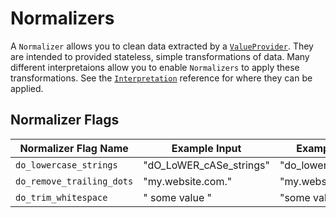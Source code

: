 # Normalizers

A `Normalizer` allows you to clean data extracted by a [`ValueProvider`](./value-providers.md).
They are intended to provided stateless, simple transformations of data. Many different interpretaions allow you to
enable `Normalizers` to apply these transformations. See the [`Interpretation`](./interpretations.md) reference for where
they can be applied.

## Normalizer Flags

| Normalizer Flag Name      | Example Input           | Example Output         |
| ------------------------- | ----------------------- | ---------------------- |
| `do_lowercase_strings`    | "dO_LoWER_cASe_strings" | "do_lowercase_strings" |
| `do_remove_trailing_dots` | "my.website.com."       | "my.website.com"       |
| `do_trim_whitespace`      | "  some value "         | "some value"           |
